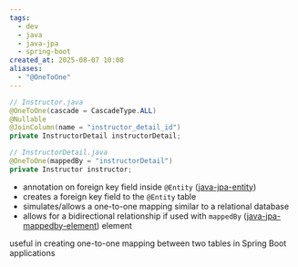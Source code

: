```yaml
---
tags:
  - dev
  - java
  - java-jpa
  - spring-boot
created_at: 2025-08-07 10:08
aliases:
  - "@OneToOne"
---
```

```java
// Instructor.java
@OneToOne(cascade = CascadeType.ALL)
@Nullable
@JoinColumn(name = "instructor_detail_id")
private InstructorDetail instructorDetail;
```

```java
// InstructorDetail.java
@OneToOne(mappedBy = "instructorDetail")
private Instructor instructor;
```
- annotation on foreign key field inside `@Entity` ([java-jpa-entity](java-jpa-entity.md))
- creates a foreign key field to the `@Entity` table
- simulates/allows a one-to-one mapping similar to a relational database
- allows for a bidirectional relationship if used with `mappedBy` ([java-jpa-mappedby-element](java-jpa-mappedby-element.md)) element

useful in creating one-to-one mapping between two tables in Spring Boot applications